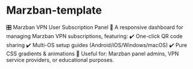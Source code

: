 # Marzban-template
🎛 Marzban VPN User Subscription Panel   📌 A responsive dashboard for managing Marzban VPN subscriptions, featuring:   ✔️ One-click QR code sharing   ✔️ Multi-OS setup guides (Android/iOS/Windows/macOS)   ✔️ Pure CSS gradients &amp; animations    🔗 Useful for: Marzban panel admins, VPN service providers, or educational purposes.
